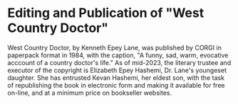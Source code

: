 # Editing and Publication of "West Country Doctor"

West Country Doctor, by Kenneth Epey Lane, was published by CORGI in paperpack format in 1984, with the caption, "A funny, sad, warm, evocative acccount of a country doctor's life." As of mid-2023,  the literary trustee and executor of the copyright is Elizabeth Epey Hashemi, Dr. Lane's youngeset daughter. She has entrusted Kevan Hashemi, her eldest son, with the task of republishing the book in electronic form and making it available for free on-line, and at a minimum price on bookseller websites.
